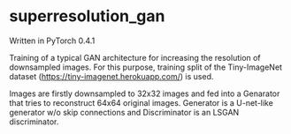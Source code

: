 # superresolution_gan
Written in PyTorch 0.4.1

Training of a typical GAN architecture for increasing the resolution of downsampled images. For this purpose, training split of the Tiny-ImageNet dataset (https://tiny-imagenet.herokuapp.com/) is used. 

Images are firstly downsampled to 32x32 images and fed into a Genarator that tries to reconstruct 64x64 original images. Generator is a U-net-like generator w/o skip connections and Discriminator is an LSGAN  discriminator.
